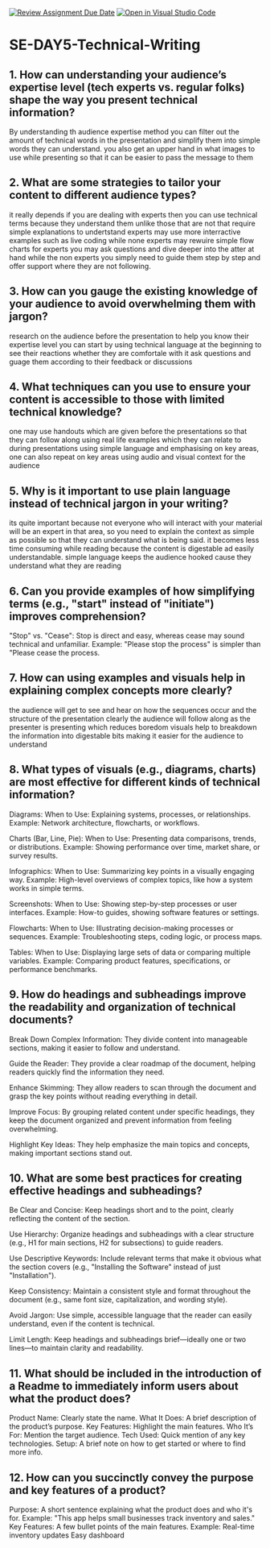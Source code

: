 [![Review Assignment Due Date](https://classroom.github.com/assets/deadline-readme-button-22041afd0340ce965d47ae6ef1cefeee28c7c493a6346c4f15d667ab976d596c.svg)](https://classroom.github.com/a/zsAR-pyY)
[![Open in Visual Studio Code](https://classroom.github.com/assets/open-in-vscode-2e0aaae1b6195c2367325f4f02e2d04e9abb55f0b24a779b69b11b9e10269abc.svg)](https://classroom.github.com/online_ide?assignment_repo_id=18514783&assignment_repo_type=AssignmentRepo)
# SE-DAY5-Technical-Writing
## 1. How can understanding your audience’s expertise level (tech experts vs. regular folks) shape the way you present technical information?
By understanding th audience expertise method you can filter out the amount of technical words in the presentation and simplify them into simple words they can understand.
you also get an upper hand in what images to use while presenting so that it can be easier to pass the message to them

## 2. What are some strategies to tailor your content to different audience types?
it really depends if you are dealing with experts then you can use technical terms because they understand them unlike those that are not that require simple explanations to undertstand
experts may use more interractive examples such as live coding while none experts may rewuire simple flow charts
for experts you may ask questions and dive deeper into the atter at hand while the non experts you simply need to guide them step by step and offer support where they are not following.

## 3. How can you gauge the existing knowledge of your audience to avoid overwhelming them with jargon?
research on the audience before the presentation to help you know their expertise level
you can start by using technical language at the beginning to see their reactions whether they are comfortale with it
ask questions and guage them according to their feedback or discussions

## 4. What techniques can you use to ensure your content is accessible to those with limited technical knowledge?
one may use handouts which are given before the presentations so that they can follow along
using real life examples which they can relate to during presentations
using simple language and emphasising on key areas, one can also repeat on key areas
using audio and visual context for the audience

## 5. Why is it important to use plain language instead of technical jargon in your writing?
its quite important because not everyone who will interact with your material will be an expert in that area, so you need to explain the context as simple as possible so that they can understand what is being said.
it becomes less time consuming while reading because the content is digestable ad easily understandable.
simple language keeps the audience hooked cause they understand what they are reading 

## 6. Can you provide examples of how simplifying terms (e.g., "start" instead of "initiate") improves comprehension?
"Stop" vs. "Cease":
Stop is direct and easy, whereas cease may sound technical and unfamiliar.
Example: "Please stop the process" is simpler than "Please cease the process.

## 7. How can using examples and visuals help in explaining complex concepts more clearly?
the audience will get to see and hear on how the sequences occur and the structure of the presentation clearly
the audience will follow along as the presenter is presenting which reduces boredom 
visuals help to breakdown the information into digestable bits making it easier for the audience to understand

## 8. What types of visuals (e.g., diagrams, charts) are most effective for different kinds of technical information?
Diagrams:
When to Use: Explaining systems, processes, or relationships.
Example: Network architecture, flowcharts, or workflows.

Charts (Bar, Line, Pie):
When to Use: Presenting data comparisons, trends, or distributions.
Example: Showing performance over time, market share, or survey results.

Infographics:
When to Use: Summarizing key points in a visually engaging way.
Example: High-level overviews of complex topics, like how a system works in simple terms.

Screenshots:
When to Use: Showing step-by-step processes or user interfaces.
Example: How-to guides, showing software features or settings.

Flowcharts:
When to Use: Illustrating decision-making processes or sequences.
Example: Troubleshooting steps, coding logic, or process maps.

Tables:
When to Use: Displaying large sets of data or comparing multiple variables.
Example: Comparing product features, specifications, or performance benchmarks.

## 9. How do headings and subheadings improve the readability and organization of technical documents?
Break Down Complex Information: They divide content into manageable sections, making it easier to follow and understand.

Guide the Reader: They provide a clear roadmap of the document, helping readers quickly find the information they need.

Enhance Skimming: They allow readers to scan through the document and grasp the key points without reading everything in detail.

Improve Focus: By grouping related content under specific headings, they keep the document organized and prevent information from feeling overwhelming.

Highlight Key Ideas: They help emphasize the main topics and concepts, making important sections stand out.

## 10. What are some best practices for creating effective headings and subheadings?
Be Clear and Concise: Keep headings short and to the point, clearly reflecting the content of the section.

Use Hierarchy: Organize headings and subheadings with a clear structure (e.g., H1 for main sections, H2 for subsections) to guide readers.

Use Descriptive Keywords: Include relevant terms that make it obvious what the section covers (e.g., "Installing the Software" instead of just "Installation").

Keep Consistency: Maintain a consistent style and format throughout the document (e.g., same font size, capitalization, and wording style).

Avoid Jargon: Use simple, accessible language that the reader can easily understand, even if the content is technical.

Limit Length: Keep headings and subheadings brief—ideally one or two lines—to maintain clarity and readability.

## 11. What should be included in the introduction of a Readme to immediately inform users about what the product does?
Product Name: Clearly state the name.
What It Does: A brief description of the product’s purpose.
Key Features: Highlight the main features.
Who It’s For: Mention the target audience.
Tech Used: Quick mention of any key technologies.
Setup: A brief note on how to get started or where to find more info.

## 12. How can you succinctly convey the purpose and key features of a product?
Purpose: A short sentence explaining what the product does and who it's for.
Example: "This app helps small businesses track inventory and sales."
Key Features: A few bullet points of the main features.
Example:
Real-time inventory updates
Easy dashboard

